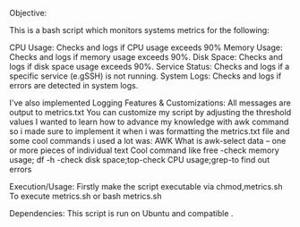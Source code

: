 Objective:

This is a bash script which monitors systems metrics for the following:

CPU Usage: Checks and logs if CPU usage exceeds 90%
Memory Usage: Checks and logs if memory usage exceeds 90%.
Disk Space: Checks and logs if disk space usage exceeds 90%.
Service Status: Checks and logs if a specific service (e.gSSH) is not running.
System Logs: Checks and logs if errors are detected in system logs.

I've also implemented Logging Features & Customizations:
All messages are output to metrics.txt
You can customize my script by adjusting the threshold values
I wanted to learn how to advance my knowledge with awk command so i made sure to implement it when i was formatting the metrics.txt file and some cool commands i used a lot was:
AWK
What is awk-select data – one or more pieces of individual text
Cool command like free -check memory usage; df -h -check disk space;top-check CPU usage;grep-to find out errors

Execution/Usage:
Firstly make the script executable via chmod,metrics.sh
To execute metrics.sh or bash metrics.sh

Dependencies:
This script is run on Ubuntu and compatible .
